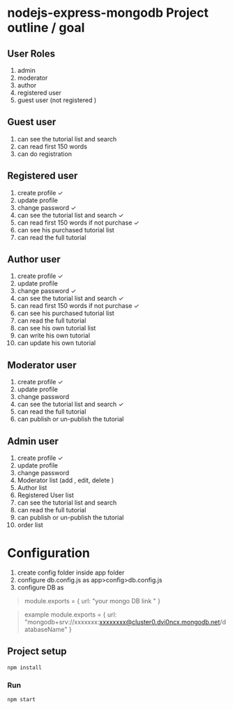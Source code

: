 # nodejs-express-mongodb Project outline / goal
User Roles
------------
1. admin
2. moderator
3. author
4. registered user
5. guest user (not registered )

Guest user
-----------------
1. can see the tutorial list and search
2. can read first 150 words
3. can do registration 


Registered user
-----------------
1. create profile &#10003; 
2. update profile
3. change password &#10003;
4. can see the tutorial list and search &#10003;
5. can read first 150 words if not purchase &#10003;
6. can see his purchased tutorial list
7. can read the full tutorial

Author user
-----------------
1. create profile &#10003;
2. update profile
3. change password &#10003;
4. can see the tutorial list and search &#10003;
5. can read first 150 words if not purchase &#10003;
6. can see his purchased tutorial list
7. can read the full tutorial
8. can see his own tutorial list
9. can write his own tutorial
10. can update his own tutorial

Moderator user
-----------------
1. create profile &#10003;
2. update profile
3. change password
4. can see the tutorial list and search &#10003;
5. can read the full tutorial 
6. can publish or un-publish the tutorial


Admin user
-----------------
1. create profile &#10003;
2. update profile
2. change password
3. Moderator list (add , edit, delete )
4. Author list
5. Registered User list
6. can see the tutorial list and search
7. can read the full tutorial
8. can publish or un-publish the tutorial
9. order list 



# Configuration
1. create config folder inside app folder
2. configure db.config.js as app>config>db.config.js
3. configure DB as 
> module.exports = {
>    url: "your mongo DB link "
>}

> example 
> module.exports = {
>    url: "mongodb+srv://xxxxxxx:xxxxxxxx@cluster0.dvi0ncx.mongodb.net/databaseName"
>} 


## Project setup
```
npm install
```

### Run
```
npm start
```
